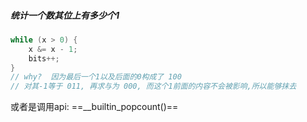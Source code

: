 ##### 统计一个数其位上有多少个1

```cpp
while (x > 0) {
    x &= x - 1;
    bits++;
}
// why?  因为最后一个1以及后面的0构成了 100
// 对其-1等于 011, 再求与为 000, 而这个1前面的内容不会被影响,所以能够抹去
```



或者是调用api: ==__builtin_popcount()== 

